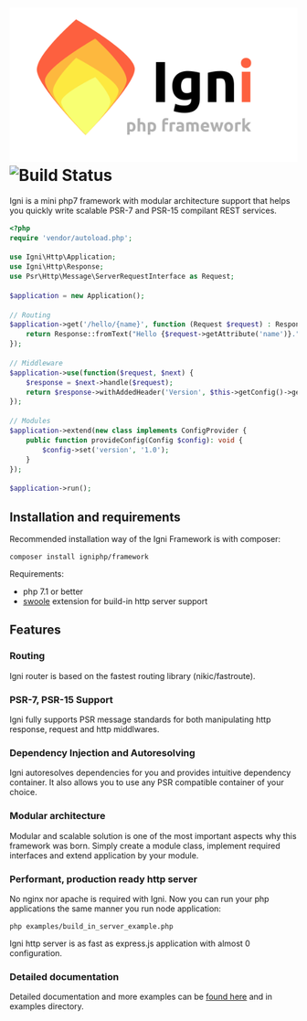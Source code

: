 # ![Igni logo](https://github.com/igniphp/common/blob/master/logo/full.svg)![Build Status](https://travis-ci.org/igniphp/framework.svg?branch=master)

Igni is a mini php7 framework with modular architecture support that helps you quickly write scalable PSR-7 and PSR-15 compilant REST services.

```php
<?php
require 'vendor/autoload.php';

use Igni\Http\Application;
use Igni\Http\Response;
use Psr\Http\Message\ServerRequestInterface as Request;

$application = new Application();

// Routing
$application->get('/hello/{name}', function (Request $request) : Response {
    return Response::fromText("Hello {$request->getAttribute('name')}.");
});

// Middleware
$application->use(function($request, $next) {
    $response = $next->handle($request);
    return $response->withAddedHeader('Version', $this->getConfig()->get('version'));
});

// Modules
$application->extend(new class implements ConfigProvider {
    public function provideConfig(Config $config): void {
        $config->set('version', '1.0');
    }
});

$application->run();
```

## Installation and requirements

Recommended installation way of the Igni Framework is with composer:

``` 
composer install igniphp/framework
```

Requirements:
 - php 7.1 or better
 - [swoole](https://github.com/swoole/swoole-src) extension for build-in http server support

## Features

### Routing

Igni router is based on the fastest routing library (nikic/fastroute).

### PSR-7, PSR-15 Support

Igni fully supports PSR message standards for both manipulating http response, request and http middlwares.

### Dependency Injection and Autoresolving

Igni autoresolves dependencies for you and provides intuitive dependency container. 
It also allows you to use any PSR compatible container of your choice.

### Modular architecture

Modular and scalable solution is one of the most important aspects why this framework was born.
Simply create a module class, implement required interfaces and extend application by your module.

### Performant, production ready http server

No nginx nor apache is required with Igni. Now you can run your php applications the same manner you run node application:
 ``` 
php examples/build_in_server_example.php
 ```
 
Igni http server is as fast as express.js application with almost 0 configuration. 

### Detailed documentation

Detailed documentation and more examples can be [found here](docs/README.md) and in examples directory.
